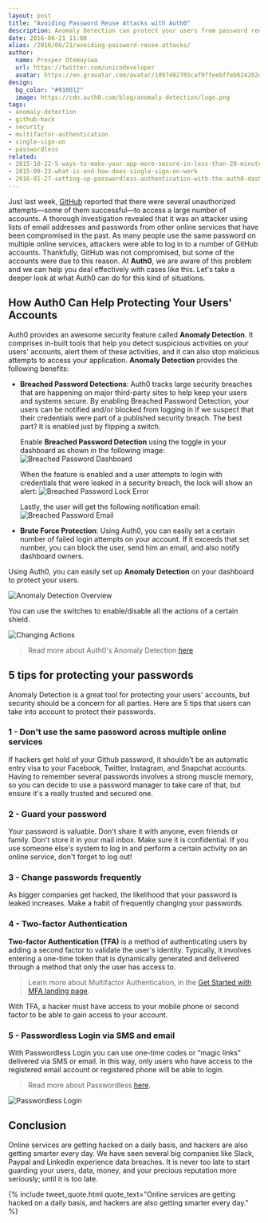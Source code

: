```yaml
---
layout: post
title: "Avoiding Password Reuse Attacks with Auth0"
description: Anomaly Detection can protect your users from password reuse attacks
date: 2016-06-21 11:00
alias: /2016/06/21/avoiding-password-reuse-attacks/
author:
  name: Prosper Otemuyiwa
  url: https://twitter.com/unicodeveloper
  avatar: https://en.gravatar.com/avatar/1097492785caf9ffeebffeb624202d8f?s=200
design:
  bg_color: "#910012"
  image: https://cdn.auth0.com/blog/anomaly-detection/logo.png
tags:
- anomaly-detection
- github-hack
- security
- multifactor-authentication
- single-sign-on
- passwordless
related:
- 2015-10-22-5-ways-to-make-your-app-more-secure-in-less-than-20-minutes
- 2015-09-23-what-is-and-how-does-single-sign-on-work
- 2016-01-27-setting-up-passwordless-authentication-with-the-auth0-dashboard
---
```


Just last week, [GitHub](https://github.com/blog/2190-github-security-update-reused-password-attack) reported that there were several unauthorized attempts—some of them successful—to access a large number of accounts. A thorough investigation revealed that it was an attacker using lists of email addresses and passwords from other online services that have been compromised in the past. As many people use the same password on multiple online services, attackers were able to log in to a number of GitHub accounts. Thankfully, GitHub was not compromised, but some of the accounts were due to this reason.
At **Auth0**, we are aware of this problem and we can help you deal effectively with cases like this. Let's take a deeper look at what Auth0 can do for this kind of situations.  

##  How Auth0 Can Help Protecting Your Users' Accounts

Auth0 provides an awesome security feature called **Anomaly Detection**. It comprises in-built tools that help you detect suspicious activities on your users' accounts, alert them of these activities, and it can also stop malicious attempts to access your application. **Anomaly Detection** provides the following benefits:

- **Breached Password Detections**: Auth0 tracks large security breaches that are happening on major third-party sites to help keep your users and systems secure. By enabling Breached Password Detection, your users can be notified and/or blocked from logging in if we suspect that their credentials were part of a published security breach. The best part? It is enabled just by flipping a switch.

    Enable **Breached Password Detection** using the toggle in your dashboard as shown in the following image:
    <img src="http://cdn.auth0.com/blog/anomaly-detection/breached-pass-dashboard.png" alt="Breached Password Dashboard"/>

    When the feature is enabled and a user attempts to login with credentials that were leaked in a security breach, the lock will show an alert:
    <img src="http://cdn.auth0.com/blog/anomaly-detection/breached-pass-lock.png" alt="Breached Password Lock Error"/>

    Lastly, the user will get the following notification email:
    <img src="https://cdn.auth0.com/blog/anomaly-detection/breached-pass-email3.png" alt="Breached Password Email" />


- **Brute Force Protection**: Using Auth0, you can easily set a certain number of failed login attempts on your account. If it exceeds that set number, you can block the user, send him an email, and also notify dashboard owners.

Using Auth0, you can easily set up **Anomaly Detection** on your dashboard to protect your users.

<img src="https://cdn.auth0.com/docs/media/articles/anomaly-detection/anomaly-detection-overview.png" alt="Anomaly Detection Overview"/>

You can use the switches to enable/disable all the actions of a certain shield.

<img src="https://cdn.auth0.com/docs/media/articles/anomaly-detection/changing-actions.png" alt="Changing Actions" />

> Read more about Auth0's Anomaly Detection [here](https://auth0.com/docs/anomaly-detection)

## 5 tips for protecting your passwords

Anomaly Detection is a great tool for protecting your users' accounts, but security should be a concern for all parties. Here are 5 tips that users can take into account to protect their passwords.

### 1 - Don't use the same password across multiple online services

If hackers get hold of your Github password, it shouldn't be an automatic entry visa to your Facebook, Twitter, Instagram, and Snapchat accounts. Having to remember several passwords involves a strong muscle memory, so you can decide to use a password manager to take care of that, but ensure it's a really trusted and secured one.

### 2 - Guard your password

Your password is valuable. Don't share it with anyone, even friends or family. Don't store it in your mail inbox. Make sure it is confidential. If you use someone else's system to log in and perform a certain activity on an online service, don't forget to log out!

### 3 - Change passwords frequently

As bigger companies get hacked, the likelihood that your password is leaked increases. Make a habit of frequently changing your passwords.

### 4 - Two-factor Authentication

**Two-factor Authentication (TFA)** is a method of authenticating users by adding a second factor to validate the user's identity. Typically, it involves entering a one-time token that is dynamically generated and delivered through a method that only the user has access to.

> Learn more about Multifactor Authentication, in the [Get Started with MFA landing page](https://auth0.com/learn/get-started-with-mfa).

With TFA, a hacker must have access to your mobile phone or second factor to be able to gain access to your account.

### 5 - Passwordless Login via SMS and email

With Passwordless Login you can use one-time codes or “magic links” delivered via SMS or email. In this way, only users who have access to the registered email account or registered phone will be able to login.

> Read more about Passwordless [here](https://auth0.com/blog/2015/09/30/auth0-passwordless-email-authentication-and-sms-login-without-passwords/).

![Passwordless Login](https://cdn.auth0.com/blog/passwordless/pwdless-locks.png)

## Conclusion

Online services are getting hacked on a daily basis, and hackers are also getting smarter every day. We have seen several big companies like Slack, Paypal and LinkedIn experience data breaches. It is never too late to start guarding your users, data, money, and your precious reputation more seriously; until it is too late.

{% include tweet_quote.html quote_text="Online services are getting hacked on a daily basis, and hackers are also getting smarter every day." %}
